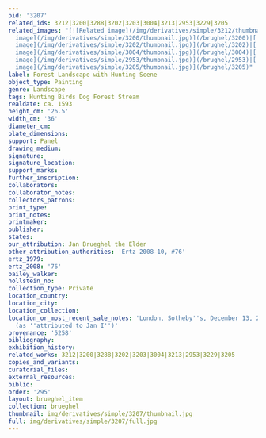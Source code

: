 ```yaml
---
pid: '3207'
related_ids: 3212|3200|3288|3202|3203|3004|3213|2953|3229|3205
related_images: "[![Related image](/img/derivatives/simple/3212/thumbnail.jpg)](/brughel/3212)|[![Related
  image](/img/derivatives/simple/3200/thumbnail.jpg)](/brughel/3200)|[![Related image](/img/derivatives/simple/3288/thumbnail.jpg)](/brughel/3288)|[![Related
  image](/img/derivatives/simple/3202/thumbnail.jpg)](/brughel/3202)|[![Related image](/img/derivatives/simple/3203/thumbnail.jpg)](/brughel/3203)|[![Related
  image](/img/derivatives/simple/3004/thumbnail.jpg)](/brughel/3004)|[![Related image](/img/derivatives/simple/3213/thumbnail.jpg)](/brughel/3213)|[![Related
  image](/img/derivatives/simple/2953/thumbnail.jpg)](/brughel/2953)|[![Related image](/img/derivatives/simple/3229/thumbnail.jpg)](/brughel/3229)|[![Related
  image](/img/derivatives/simple/3205/thumbnail.jpg)](/brughel/3205)"
label: Forest Landscape with Hunting Scene
object_type: Painting
genre: Landscape
tags: Hunting Birds Dog Forest Stream
realdate: ca. 1593
height_cm: '26.5'
width_cm: '36'
diameter_cm: 
plate_dimensions: 
support: Panel
drawing_medium: 
signature: 
signature_location: 
support_marks: 
further_inscription: 
collaborators: 
collaborator_notes: 
collectors_patrons: 
print_type: 
print_notes: 
printmaker: 
publisher: 
states: 
our_attribution: Jan Brueghel the Elder
other_attribution_authorities: 'Ertz 2008-10, #76'
ertz_1979: 
ertz_2008: '76'
bailey_walker: 
hollstein_no: 
collection_type: Private
location_country: 
location_city: 
location_collection: 
location_or_most_recent_sale_notes: 'London, Sotheby''s, December 13, 2001, inv. #106
  (as ''attributed to Jan I'')'
provenance: '5258'
bibliography: 
exhibition_history: 
related_works: 3212|3200|3288|3202|3203|3004|3213|2953|3229|3205
copies_and_variants: 
curatorial_files: 
external_resources: 
biblio: 
order: '295'
layout: brueghel_item
collection: brueghel
thumbnail: img/derivatives/simple/3207/thumbnail.jpg
full: img/derivatives/simple/3207/full.jpg
---
```

